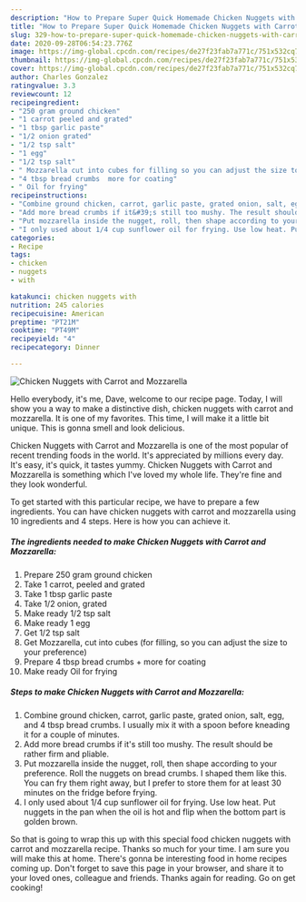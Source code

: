```yaml
---
description: "How to Prepare Super Quick Homemade Chicken Nuggets with Carrot and Mozzarella"
title: "How to Prepare Super Quick Homemade Chicken Nuggets with Carrot and Mozzarella"
slug: 329-how-to-prepare-super-quick-homemade-chicken-nuggets-with-carrot-and-mozzarella
date: 2020-09-28T06:54:23.776Z
image: https://img-global.cpcdn.com/recipes/de27f23fab7a771c/751x532cq70/chicken-nuggets-with-carrot-and-mozzarella-recipe-main-photo.jpg
thumbnail: https://img-global.cpcdn.com/recipes/de27f23fab7a771c/751x532cq70/chicken-nuggets-with-carrot-and-mozzarella-recipe-main-photo.jpg
cover: https://img-global.cpcdn.com/recipes/de27f23fab7a771c/751x532cq70/chicken-nuggets-with-carrot-and-mozzarella-recipe-main-photo.jpg
author: Charles Gonzalez
ratingvalue: 3.3
reviewcount: 12
recipeingredient:
- "250 gram ground chicken"
- "1 carrot peeled and grated"
- "1 tbsp garlic paste"
- "1/2 onion grated"
- "1/2 tsp salt"
- "1 egg"
- "1/2 tsp salt"
- " Mozzarella cut into cubes for filling so you can adjust the size to your preference"
- "4 tbsp bread crumbs  more for coating"
- " Oil for frying"
recipeinstructions:
- "Combine ground chicken, carrot, garlic paste, grated onion, salt, egg, and 4 tbsp bread crumbs. I usually mix it with a spoon before kneading it for a couple of minutes."
- "Add more bread crumbs if it&#39;s still too mushy. The result should be rather firm and pliable."
- "Put mozzarella inside the nugget, roll, then shape according to your preference. Roll the nuggets on bread crumbs. I shaped them like this. You can fry them right away, but I prefer to store them for at least 30 minutes on the fridge before frying."
- "I only used about 1/4 cup sunflower oil for frying. Use low heat. Put nuggets in the pan when the oil is hot and flip when the bottom part is golden brown."
categories:
- Recipe
tags:
- chicken
- nuggets
- with

katakunci: chicken nuggets with 
nutrition: 245 calories
recipecuisine: American
preptime: "PT21M"
cooktime: "PT49M"
recipeyield: "4"
recipecategory: Dinner

---
```



![Chicken Nuggets with Carrot and Mozzarella](https://img-global.cpcdn.com/recipes/de27f23fab7a771c/751x532cq70/chicken-nuggets-with-carrot-and-mozzarella-recipe-main-photo.jpg)

Hello everybody, it's me, Dave, welcome to our recipe page. Today, I will show you a way to make a distinctive dish, chicken nuggets with carrot and mozzarella. It is one of my favorites. This time, I will make it a little bit unique. This is gonna smell and look delicious.



Chicken Nuggets with Carrot and Mozzarella is one of the most popular of recent trending foods in the world. It's appreciated by millions every day. It's easy, it's quick, it tastes yummy. Chicken Nuggets with Carrot and Mozzarella is something which I've loved my whole life. They're fine and they look wonderful.


To get started with this particular recipe, we have to prepare a few ingredients. You can have chicken nuggets with carrot and mozzarella using 10 ingredients and 4 steps. Here is how you can achieve it.

<!--inarticleads1-->

##### The ingredients needed to make Chicken Nuggets with Carrot and Mozzarella:

1. Prepare 250 gram ground chicken
1. Take 1 carrot, peeled and grated
1. Take 1 tbsp garlic paste
1. Take 1/2 onion, grated
1. Make ready 1/2 tsp salt
1. Make ready 1 egg
1. Get 1/2 tsp salt
1. Get  Mozzarella, cut into cubes (for filling, so you can adjust the size to your preference)
1. Prepare 4 tbsp bread crumbs + more for coating
1. Make ready  Oil for frying




<!--inarticleads2-->

##### Steps to make Chicken Nuggets with Carrot and Mozzarella:

1. Combine ground chicken, carrot, garlic paste, grated onion, salt, egg, and 4 tbsp bread crumbs. I usually mix it with a spoon before kneading it for a couple of minutes.
1. Add more bread crumbs if it&#39;s still too mushy. The result should be rather firm and pliable.
1. Put mozzarella inside the nugget, roll, then shape according to your preference. Roll the nuggets on bread crumbs. I shaped them like this. You can fry them right away, but I prefer to store them for at least 30 minutes on the fridge before frying.
1. I only used about 1/4 cup sunflower oil for frying. Use low heat. Put nuggets in the pan when the oil is hot and flip when the bottom part is golden brown.




So that is going to wrap this up with this special food chicken nuggets with carrot and mozzarella recipe. Thanks so much for your time. I am sure you will make this at home. There's gonna be interesting food in home recipes coming up. Don't forget to save this page in your browser, and share it to your loved ones, colleague and friends. Thanks again for reading. Go on get cooking!
